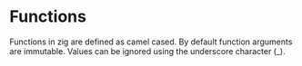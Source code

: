 # Functions

Functions in zig are defined as camel cased. By default function arguments are immutable. Values can be ignored using the underscore character (_). 